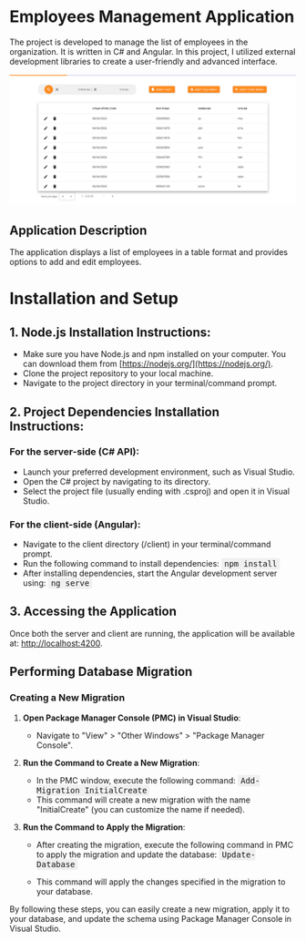# Employees Management Application

The project is developed to manage the list of employees in the organization. It is written in C# and Angular. In this project, I utilized external development libraries to create a user-friendly and advanced interface.

![Project](https://github.com/rikikagan/Practicum-Project/blob/m/Client/src/assets/Readme1.png)

## Application Description

The application displays a list of employees in a table format and provides options to add and edit employees.

# Installation and Setup

## 1. Node.js Installation Instructions:

- Make sure you have Node.js and npm installed on your computer. You can download them from [https://nodejs.org/](https://nodejs.org/).
- Clone the project repository to your local machine.
- Navigate to the project directory in your terminal/command prompt.

## 2. Project Dependencies Installation Instructions:

### For the server-side (C# API):
- Launch your preferred development environment, such as Visual Studio.
- Open the C# project by navigating to its directory.
- Select the project file (usually ending with .csproj) and open it in Visual Studio.

### For the client-side (Angular):

- Navigate to the client directory (/client) in your terminal/command prompt.
- Run the following command to install dependencies:
  <kbd style="background-color: #f0f0f0; padding: 2px 5px; border-radius: 3px;">npm install</kbd>
- After installing dependencies, start the Angular development server using:
  <kbd style="background-color: #f0f0f0; padding: 2px 5px; border-radius: 3px;">ng serve</kbd>

## 3. Accessing the Application

Once both the server and client are running, the application will be available at: [http://localhost:4200](http://localhost:4200).

## Performing Database Migration

### Creating a New Migration

1. **Open Package Manager Console (PMC) in Visual Studio**:
   - Navigate to "View" > "Other Windows" > "Package Manager Console".

2. **Run the Command to Create a New Migration**:
   - In the PMC window, execute the following command:  <kbd style="background-color: #f0f0f0; padding: 2px 5px; border-radius: 3px;">Add-Migration InitialCreate</kbd>
   - This command will create a new migration with the name "InitialCreate" (you can customize the name if needed).

3. **Run the Command to Apply the Migration**:
   - After creating the migration, execute the following command in PMC to apply the migration and update the database:
     <kbd style="background-color: #f0f0f0; padding: 2px 5px; border-radius: 3px;">Update-Database</kbd>

   - This command will apply the changes specified in the migration to your database.

By following these steps, you can easily create a new migration, apply it to your database, and update the schema using Package Manager Console in Visual Studio.
